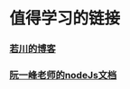 <!--
 * @Author: xiaotian
 * @Date: 2022-06-23 11:55:13
 * @LastEditors: xiaotian
 * @LastEditTime: 2022-06-28 14:57:01
 * @Description: 
-->

# 值得学习的链接
### [若川的博客](https://www.lxchuan12.cn/)
### [阮一峰老师的nodeJs文档](http://javascript.ruanyifeng.com/nodejs/process.html)
 